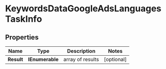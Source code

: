 # KeywordsDataGoogleAdsLanguagesTaskInfo


## Properties

| Name | Type | Description | Notes |
|------------ | ------------- | ------------- | -------------|
**Result** | **IEnumerable<KeywordsDataGoogleAdsLanguagesResultInfo>** | array of results |[optional]|